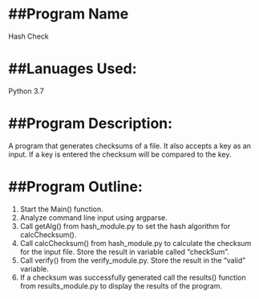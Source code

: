 ##Program Name
==============

Hash Check

##Lanuages Used:
================

Python 3.7

##Program Description:
======================

A program that generates checksums of a file. It also accepts a key as an input. If a key is entered the checksum will be compared to the key.

##Program Outline:
==================

1. Start the Main() function.
2. Analyze command line input using argparse.
3. Call getAlg() from hash_module.py to set the hash algorithm for calcChecksum().
4. Call calcChecksum() from hash_module.py to calculate the checksum for the input file. Store the result in variable called “checkSum”.
5. Call verify() from the verify_module.py. Store the result in the “valid” variable.
6. If a checksum was successfully generated call the results() function from results_module.py to display the results of the program.

